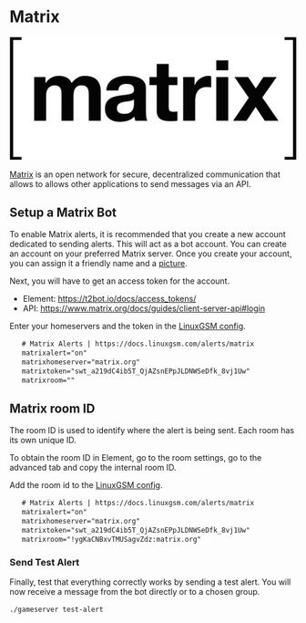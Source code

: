 # Matrix

![](../.gitbook/assets/matrix_logo.png)

[Matrix](https://matrix.org/) is an open network for secure, decentralized communication that allows to allows other applications to send messages via an API.

## Setup a Matrix Bot

To enable Matrix alerts, it is recommended that you create a new account dedicated to sending alerts. This will act as a bot account. You can create an account on your preferred Matrix server. Once you create your account, you can assign it a friendly name and a [picture](https://raw.githubusercontent.com/n194/LinuxGSM/matrix-alert/lgsm/data/alert_discord_logo.jpg).

Next, you will have to get an access token for the account. 
- Element: https://t2bot.io/docs/access_tokens/
- API: https://www.matrix.org/docs/guides/client-server-api#login

Enter your homeservers and the token in the [LinuxGSM config](../configuration/linuxgsm-config.md).

```text
   # Matrix Alerts | https://docs.linuxgsm.com/alerts/matrix
   matrixalert="on"
   matrixhomeserver="matrix.org"
   matrixtoken="swt_a219dC4ib5T_QjAZsnEPpJLDNWSeDfk_8vj1Uw"
   matrixroom=""
```

## Matrix room ID

The room ID is used to identify where the alert is being sent. Each room has its own unique ID.

To obtain the room ID in Element, go to the room settings, go to the advanced tab and copy the internal room ID.

Add the room id to the [LinuxGSM config](../configuration/linuxgsm-config.md).

```text
   # Matrix Alerts | https://docs.linuxgsm.com/alerts/matrix
   matrixalert="on"
   matrixhomeserver="matrix.org"
   matrixtoken="swt_a219dC4ib5T_QjAZsnEPpJLDNWSeDfk_8vj1Uw"
   matrixroom="!ygKaCNBxvTMUSagvZdz:matrix.org"
```

### Send Test Alert

Finally, test that everything correctly works by sending a test alert. You will now receive a message from the bot directly or to a chosen group.

```text
./gameserver test-alert
```
